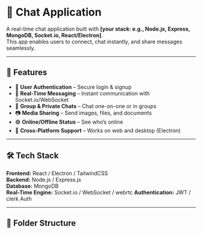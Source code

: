 # 💬 Chat Application

A real-time chat application built with **[your stack: e.g., Node.js, Express, MongoDB, Socket.io, React/Electron]**.  
This app enables users to connect, chat instantly, and share messages seamlessly.

---

## 🚀 Features

- 🔐 **User Authentication** – Secure login & signup  
- 💬 **Real-Time Messaging** – Instant communication with Socket.io/WebSocket  
- 👥 **Group & Private Chats** – Chat one-on-one or in groups  
- 📷 **Media Sharing** – Send images, files, and documents  
- 🟢 **Online/Offline Status** – See who’s online  
- 📱 **Cross-Platform Support** – Works on web and desktop (Electron)  

---

## 🛠️ Tech Stack

**Frontend:** React / Electron / TailwindCSS  
**Backend:** Node.js / Express.js  
**Database:** MongoDB   
**Real-Time Engine:** Socket.io / WebSocket / webrtc
**Authentication:** JWT / clerk Auth  

---

## 📂 Folder Structure

